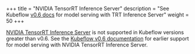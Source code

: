 +++
title = "NVIDIA TensorRT Inference Server"
description = "See Kubeflow [v0.6 docs](https://v0-6.kubeflow.org/docs/components/serving/tfbatchpredict/) for model serving with TRT Inference Server"
weight = 50
+++

[NVIDIA TensorRT Inference
Server](https://docs.nvidia.com/deeplearning/sdk/inference-user-guide/index.html) is not 
supported in Kubeflow versions greater than v0.6. See the [Kubeflow v0.6 
documentation](https://v0-6.kubeflow.org/docs/components/serving/trtinferenceserver/)
for earlier support for model serving with NVIDIA TensorRT Inference Server.
